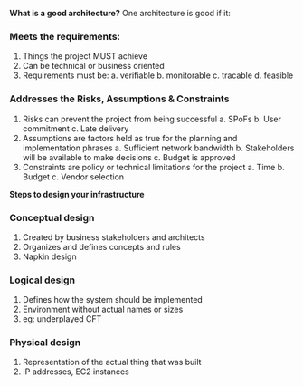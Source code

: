 **What is a good architecture?**
One architecture is good if it:

### Meets the requirements:

1. Things the project MUST achieve
2. Can be technical or business oriented
3. Requirements must be:
   a. verifiable
   b. monitorable
   c. tracable
   d. feasible

### Addresses the Risks, Assumptions & Constraints

1. Risks can prevent the project from being successful
   a. SPoFs
   b. User commitment
   c. Late delivery
2. Assumptions are factors held as true for the planning and implementation phrases
   a. Sufficient network bandwidth
   b. Stakeholders will be available to make decisions
   c. Budget is approved
3. Constraints are policy or technical limitations for the project
   a. Time
   b. Budget
   c. Vendor selection

**Steps to design your infrastructure**

### Conceptual design

1. Created by business stakeholders and architects
2. Organizes and defines concepts and rules
3. Napkin design

### Logical design

1. Defines how the system should be implemented
2. Environment without actual names or sizes
3. eg: underplayed CFT

### Physical design

1. Representation of the actual thing that was built
2. IP addresses, EC2 instances
